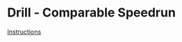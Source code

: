 # Drill - Comparable Speedrun

[Instructions](https://github.com/MRU-CSIS-2503-202101-001/public-instructions/blob/main/drill-comparable-speedrun.md)
